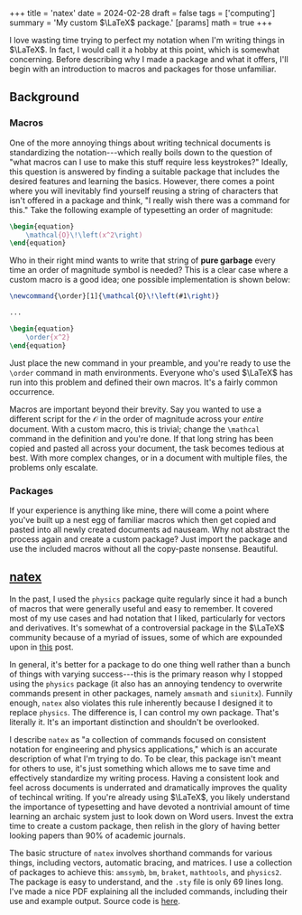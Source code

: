 +++
title = 'natex'
date = 2024-02-28
draft = false
tags = ['computing']
summary = 'My custom $\LaTeX$ package.'
[params]
    math = true
+++

I love wasting time trying to perfect my notation when I'm writing things in $\LaTeX$. In fact, I would call it a hobby at this point, which is somewhat concerning. Before describing why I made a package and what it offers, I'll begin with an introduction to macros and packages for those unfamiliar.

## Background

### Macros

One of the more annoying things about writing technical documents is standardizing the notation---which really boils down to the question of "what macros can I use to make this stuff require less keystrokes?" Ideally, this question is answered by finding a suitable package that includes the desired features and learning the basics. However, there comes a point where you will inevitably find yourself reusing a string of characters that isn't offered in a package and think, "I really wish there was a command for this." Take the following example of typesetting an order of magnitude:

```latex
\begin{equation}
    \mathcal{O}\!\left(x^2\right)
\end{equation}
```

Who in their right mind wants to write that string of **pure garbage** every time an order of magnitude symbol is needed? This is a clear case where a custom macro is a good idea; one possible implementation is shown below:

```latex
\newcommand{\order}[1]{\mathcal{O}\!\left(#1\right)}

...

\begin{equation}
    \order{x^2}
\end{equation}
```

Just place the new command in your preamble, and you're ready to use the `\order` command in math environments. Everyone who's used $\LaTeX$ has run into this problem and defined their own macros. It's a fairly common occurrence.

Macros are important beyond their brevity. Say you wanted to use a different script for the $\mathcal{O}$ in the order of magnitude across your *entire* document. With a custom macro, this is trivial; change the `\mathcal` command in the definition and you're done. If that long string has been copied and pasted all across your document, the task becomes tedious at best. With more complex changes, or in a document with multiple files, the problems only escalate.

### Packages

If your experience is anything like mine, there will come a point where you've built up a nest egg of familiar macros which then get copied and pasted into all newly created documents ad nauseam. Why not abstract the process again and create a custom package? Just import the package and use the included macros without all the copy-paste nonsense. Beautiful.

## [natex](https://github.com/amilkyboi/natex)

In the past, I used the `physics` package quite regularly since it had a bunch of macros that were generally useful and easy to remember. It covered most of my use cases and had notation that I liked, particularly for vectors and derivatives. It's somewhat of a controversial package in the $\LaTeX$ community because of a myriad of issues, some of which are expounded upon in [this](https://tex.stackexchange.com/questions/471532/alternatives-to-the-physics-package) post.

In general, it's better for a package to do one thing well rather than a bunch of things with varying success---this is the primary reason why I stopped using the `physics` package (it also has an annoying tendency to overwrite commands present in other packages, namely `amsmath` and `siunitx`). Funnily enough, `natex` also violates this rule inherently because I designed it to replace `physics`. The difference is, I can control my own package. That's literally it. It's an important distinction and shouldn't be overlooked.

I describe `natex` as "a collection of commands focused on consistent notation for engineering and physics applications," which is an accurate description of what I'm trying to do. To be clear, this package isn't meant for others to use, it's just something which allows me to save time and effectively standardize my writing process. Having a consistent look and feel across documents is underrated and dramatically improves the quality of techincal writing. If you're already using $\LaTeX$, you likely understand the importance of typesetting and have devoted a nontrivial amount of time learning an archaic system just to look down on Word users. Invest the extra time to create a custom package, then relish in the glory of having better looking papers than 90% of academic journals.

The basic structure of `natex` involves shorthand commands for various things, including vectors, automatic bracing, and matrices. I use a collection of packages to achieve this: `amssymb`, `bm`, `braket`, `mathtools`, and `physics2`. The package is easy to understand, and the `.sty` file is only 69 lines long. I've made a nice PDF explaining all the included commands, including their use and example output. Source code is [here](https://github.com/amilkyboi/natex).
